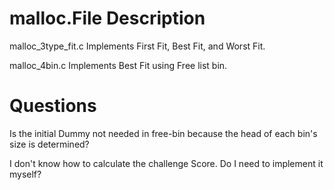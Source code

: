 # malloc.File Description

malloc_3type_fit.c
Implements First Fit, Best Fit, and Worst Fit.

malloc_4bin.c
Implements Best Fit using Free list bin.


# Questions
Is the initial Dummy not needed in free-bin because the head of each bin's size is determined?

I don't know how to calculate the challenge Score. Do I need to implement it myself?
